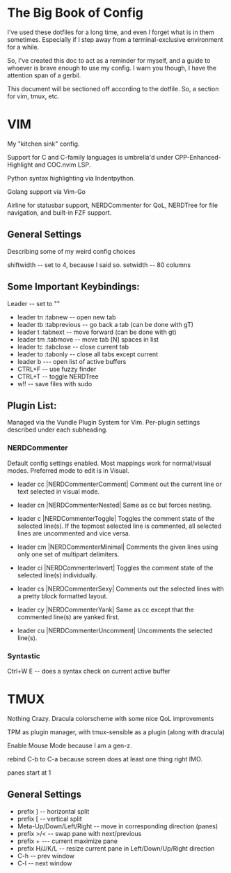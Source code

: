 # The Big Book of Config

I've used these dotfiles for a long time, and even *I* forget what is in them
sometimes. Especially if I step away from a terminal-exclusive environment for
a while.

So, I've created this doc to act as a reminder for myself, and a guide to
whoever is brave enough to use my config. I warn you though, I have the
attention span of a gerbil.

This document will be sectioned off according to the dotfile. So, a section for
vim, tmux, etc.

# VIM
My "kitchen sink" config.

Support for C and C-family languages is umbrella'd
under CPP-Enhanced-Highlight and COC.nvim LSP.

Python syntax highlighting via Indentpython.

Golang support via Vim-Go

Airline for statusbar support, NERDCommenter for QoL, NERDTree for file
navigation, and built-in FZF support.

## General Settings
Describing some of my weird config choices

shiftwidth -- set to 4, because I said so.
setwidth -- 80 columns

## Some Important Keybindings:
Leader -- set to "\"

- leader tn :tabnew -- open new tab
- leader tb :tabprevious -- go back a tab (can be done with gT)
- leader t  :tabnext -- move forward (can be done with gt)
- leader tm :tabmove -- move tab [N] spaces in list
- leader tc :tabclose -- close current tab
- leader to :tabonly -- close all tabs except current
- leader  b --- open list of active buffers
- CTRL+F -- use fuzzy finder
- CTRL+T -- toggle NERDTree
- w!! -- save files with sudo

## Plugin List:
Managed via the Vundle Plugin System for Vim.
Per-plugin settings described under each subheading.

### NERDCommenter
Default config settings enabled. Most mappings work for normal/visual modes.
Preferred mode to edit is in Visual.

- leader cc |NERDCommenterComment|
Comment out the current line or text selected in visual mode.

- leader cn |NERDCommenterNested|
Same as cc but forces nesting.

- leader c |NERDCommenterToggle|
Toggles the comment state of the selected line(s). If the topmost selected line
is commented, all selected lines are uncommented and vice versa.

- leader cm |NERDCommenterMinimal|
Comments the given lines using only one
set of multipart delimiters.

- leader ci |NERDCommenterInvert|
Toggles the comment state of the selected line(s) individually.

- leader cs |NERDCommenterSexy|
Comments out the selected lines with a pretty block formatted layout.

- leader cy |NERDCommenterYank|
Same as cc except that the commented line(s) are yanked first.

- leader cu |NERDCommenterUncomment|
Uncomments the selected line(s).

### Syntastic
Ctrl+W E -- does a syntax check on current active buffer

# TMUX

Nothing Crazy. Dracula colorscheme with some nice QoL improvements

TPM as plugin manager, with tmux-sensible as a plugin (along with dracula)

Enable Mouse Mode because I am a gen-z.

rebind C-b to C-a because screen does at least one thing right IMO.

panes start at 1

## General Settings
- prefix ] -- horizontal split
- prefix [ -- vertical split
- Meta-Up/Down/Left/Right -- move in corresponding direction (panes)
- prefix >/< -- swap pane with next/previous
- prefix + --- current maximize pane
- prefix H/J/K/L -- resize current pane in Left/Down/Up/Right direction
- C-h -- prev window
- C-l -- next window
